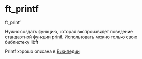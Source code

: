 # ft_printf
ft_printf

Нужно создать функцию, которая воспроизвидет поведение стандартной функции printf. Использовать можно только свою библиотеку [libft](https://github.com/Timur17/Libft)

Printf хорошо описана в [Википедии](https://ru.wikipedia.org/wiki/Printf)
